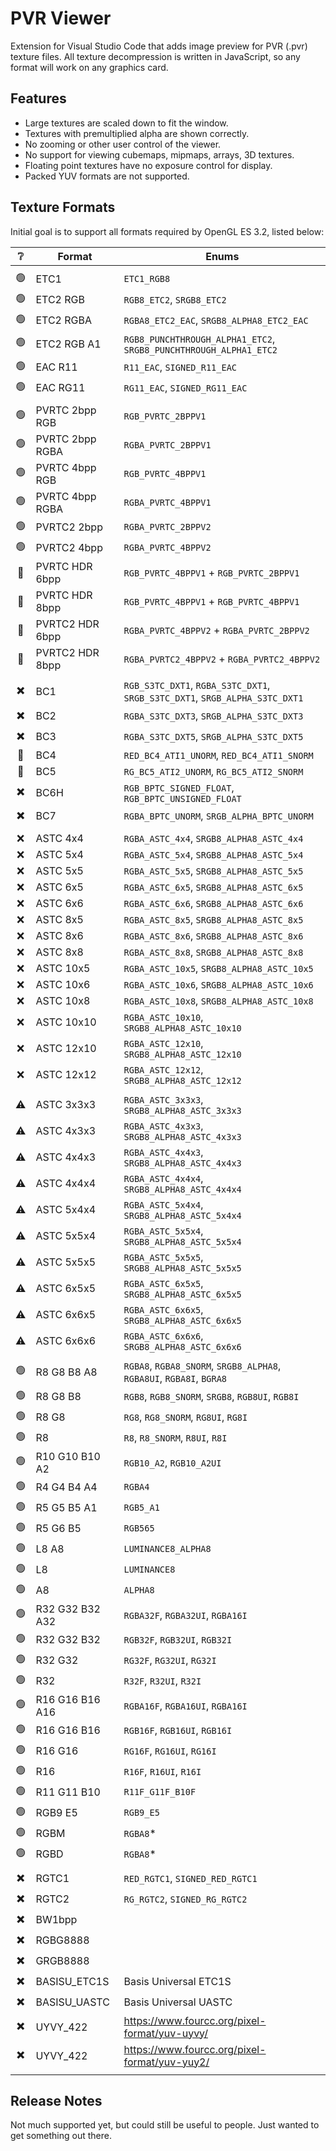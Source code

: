 # PVR Viewer

Extension for Visual Studio Code that adds image preview for PVR (.pvr) texture files. All texture decompression is written in JavaScript, so any format will work on any graphics card.

## Features

* Large textures are scaled down to fit the window.
* Textures with premultiplied alpha are shown correctly.
* No zooming or other user control of the viewer.
* No support for viewing cubemaps, mipmaps, arrays, 3D textures.
* Floating point textures have no exposure control for display.
* Packed YUV formats are not supported.

## Texture Formats

Initial goal is to support all formats required by OpenGL ES 3.2, listed below:

| ❔ | Format | Enums
| :----: | ------ | -----
| | |
| 🟢 | ETC1 | ``ETC1_RGB8``
| 🟢 | ETC2 RGB | ``RGB8_ETC2``, ``SRGB8_ETC2``
| 🟢 | ETC2 RGBA | ``RGBA8_ETC2_EAC``, ``SRGB8_ALPHA8_ETC2_EAC``
| 🟢 | ETC2 RGB A1 | ``RGB8_PUNCHTHROUGH_ALPHA1_ETC2``, ``SRGB8_PUNCHTHROUGH_ALPHA1_ETC2``
| 🟢 | EAC R11 | ``R11_EAC``, ``SIGNED_R11_EAC``
| 🟢 | EAC RG11 | ``RG11_EAC``, ``SIGNED_RG11_EAC``
| | |
| 🟢 | PVRTC 2bpp RGB | ``RGB_PVRTC_2BPPV1``
| 🟢 | PVRTC 2bpp RGBA | ``RGBA_PVRTC_2BPPV1``
| 🟢 | PVRTC 4bpp RGB | ``RGB_PVRTC_4BPPV1``
| 🟢 | PVRTC 4bpp RGBA | ``RGBA_PVRTC_4BPPV1``
| 🟢 | PVRTC2 2bpp | ``RGBA_PVRTC_2BPPV2``
| 🟢 | PVRTC2 4bpp | ``RGBA_PVRTC_4BPPV2``
| 🔻 | PVRTC HDR 6bpp | ``RGB_PVRTC_4BPPV1`` + ``RGB_PVRTC_2BPPV1``
| 🔻 | PVRTC HDR 8bpp | ``RGB_PVRTC_4BPPV1`` + ``RGB_PVRTC_4BPPV1``
| 🔻 | PVRTC2 HDR 6bpp | ``RGBA_PVRTC_4BPPV2`` + ``RGBA_PVRTC_2BPPV2``
| 🔻 | PVRTC2 HDR 8bpp | ``RGBA_PVRTC2_4BPPV2`` + ``RGBA_PVRTC2_4BPPV2``
| | |
| ✖️ | BC1 | ``RGB_S3TC_DXT1``, ``RGBA_S3TC_DXT1``, ``SRGB_S3TC_DXT1``, ``SRGB_ALPHA_S3TC_DXT1``
| ✖️ | BC2 | ``RGBA_S3TC_DXT3``, ``SRGB_ALPHA_S3TC_DXT3``
| ✖️ | BC3 | ``RGBA_S3TC_DXT5``, ``SRGB_ALPHA_S3TC_DXT5``
| 🔻 | BC4 | ``RED_BC4_ATI1_UNORM``, ``RED_BC4_ATI1_SNORM``
| 🔻 | BC5 | ``RG_BC5_ATI2_UNORM``, ``RG_BC5_ATI2_SNORM``
| ✖️ | BC6H | ``RGB_BPTC_SIGNED_FLOAT``, ``RGB_BPTC_UNSIGNED_FLOAT``
| ✖️ | BC7 | ``RGBA_BPTC_UNORM``, ``SRGB_ALPHA_BPTC_UNORM``
| | |
| ❌ | ASTC 4x4 | ``RGBA_ASTC_4x4``, ``SRGB8_ALPHA8_ASTC_4x4``
| ❌ | ASTC 5x4 | ``RGBA_ASTC_5x4``, ``SRGB8_ALPHA8_ASTC_5x4``
| ❌ | ASTC 5x5 | ``RGBA_ASTC_5x5``, ``SRGB8_ALPHA8_ASTC_5x5``
| ❌ | ASTC 6x5 | ``RGBA_ASTC_6x5``, ``SRGB8_ALPHA8_ASTC_6x5``
| ❌ | ASTC 6x6 | ``RGBA_ASTC_6x6``, ``SRGB8_ALPHA8_ASTC_6x6``
| ❌ | ASTC 8x5 | ``RGBA_ASTC_8x5``, ``SRGB8_ALPHA8_ASTC_8x5``
| ❌ | ASTC 8x6 | ``RGBA_ASTC_8x6``, ``SRGB8_ALPHA8_ASTC_8x6``
| ❌ | ASTC 8x8 | ``RGBA_ASTC_8x8``, ``SRGB8_ALPHA8_ASTC_8x8``
| ❌ | ASTC 10x5 | ``RGBA_ASTC_10x5``, ``SRGB8_ALPHA8_ASTC_10x5``
| ❌ | ASTC 10x6 | ``RGBA_ASTC_10x6``, ``SRGB8_ALPHA8_ASTC_10x6``
| ❌ | ASTC 10x8 | ``RGBA_ASTC_10x8``, ``SRGB8_ALPHA8_ASTC_10x8``
| ❌ | ASTC 10x10 | ``RGBA_ASTC_10x10``, ``SRGB8_ALPHA8_ASTC_10x10``
| ❌ | ASTC 12x10 | ``RGBA_ASTC_12x10``, ``SRGB8_ALPHA8_ASTC_12x10``
| ❌ | ASTC 12x12 | ``RGBA_ASTC_12x12``, ``SRGB8_ALPHA8_ASTC_12x12``
| | |
| ⚠️ | ASTC 3x3x3 | ``RGBA_ASTC_3x3x3``, ``SRGB8_ALPHA8_ASTC_3x3x3``
| ⚠️ | ASTC 4x3x3 | ``RGBA_ASTC_4x3x3``, ``SRGB8_ALPHA8_ASTC_4x3x3``
| ⚠️ | ASTC 4x4x3 | ``RGBA_ASTC_4x4x3``, ``SRGB8_ALPHA8_ASTC_4x4x3``
| ⚠️ | ASTC 4x4x4 | ``RGBA_ASTC_4x4x4``, ``SRGB8_ALPHA8_ASTC_4x4x4``
| ⚠️ | ASTC 5x4x4 | ``RGBA_ASTC_5x4x4``, ``SRGB8_ALPHA8_ASTC_5x4x4``
| ⚠️ | ASTC 5x5x4 | ``RGBA_ASTC_5x5x4``, ``SRGB8_ALPHA8_ASTC_5x5x4``
| ⚠️ | ASTC 5x5x5 | ``RGBA_ASTC_5x5x5``, ``SRGB8_ALPHA8_ASTC_5x5x5``
| ⚠️ | ASTC 6x5x5 | ``RGBA_ASTC_6x5x5``, ``SRGB8_ALPHA8_ASTC_6x5x5``
| ⚠️ | ASTC 6x6x5 | ``RGBA_ASTC_6x6x5``, ``SRGB8_ALPHA8_ASTC_6x6x5``
| ⚠️ | ASTC 6x6x6 | ``RGBA_ASTC_6x6x6``, ``SRGB8_ALPHA8_ASTC_6x6x6``
| | |
| 🟢 | R8 G8 B8 A8 | ``RGBA8``, ``RGBA8_SNORM``, ``SRGB8_ALPHA8``, ``RGBA8UI``, ``RGBA8I``, ``BGRA8``
| 🟢 | R8 G8 B8 | ``RGB8``, ``RGB8_SNORM``, ``SRGB8``, ``RGB8UI``, ``RGB8I``
| 🟢 | R8 G8 | ``RG8``, ``RG8_SNORM``, ``RG8UI``, ``RG8I``
| 🟢 | R8 | ``R8``, ``R8_SNORM``, ``R8UI``, ``R8I``
| 🟢 | R10 G10 B10 A2 | ``RGB10_A2``, ``RGB10_A2UI``
| 🟢 | R4 G4 B4 A4 | ``RGBA4``
| 🟢 | R5 G5 B5 A1 | ``RGB5_A1``
| 🟢 | R5 G6 B5 | ``RGB565``
| 🟢 | L8 A8 | ``LUMINANCE8_ALPHA8``
| 🟢 | L8 | ``LUMINANCE8``
| 🟢 | A8 | ``ALPHA8``
| 🟢 | R32 G32 B32 A32 | ``RGBA32F``, ``RGBA32UI``, ``RGBA16I``
| 🟢 | R32 G32 B32 | ``RGB32F``, ``RGB32UI``, ``RGB32I``
| 🟢 | R32 G32 | ``RG32F``, ``RG32UI``, ``RG32I``
| 🟢 | R32 | ``R32F``, ``R32UI``, ``R32I``
| 🟢 | R16 G16 B16 A16 | ``RGBA16F``, ``RGBA16UI``, ``RGBA16I``
| 🟢 | R16 G16 B16 | ``RGB16F``, ``RGB16UI``, ``RGB16I``
| 🟢 | R16 G16 | ``RG16F``, ``RG16UI``, ``RG16I``
| 🟢 | R16 | ``R16F``, ``R16UI``, ``R16I``
| 🟢 | R11 G11 B10 | ``R11F_G11F_B10F``
| 🟢 | RGB9 E5 | ``RGB9_E5``
| 🟢 | RGBM | ``RGBA8``*
| 🟢 | RGBD | ``RGBA8``*
| | |
| ✖️ | RGTC1 | ``RED_RGTC1``, ``SIGNED_RED_RGTC1``
| ✖️ | RGTC2 | ``RG_RGTC2``, ``SIGNED_RG_RGTC2``
| ✖️ | BW1bpp |
| ✖️ | RGBG8888 |
| ✖️ | GRGB8888 |
| ✖️ | BASISU_ETC1S | Basis Universal ETC1S
| ✖️ | BASISU_UASTC | Basis Universal UASTC
| ✖️ | UYVY_422 | https://www.fourcc.org/pixel-format/yuv-uyvy/
| ✖️ | UYVY_422 | https://www.fourcc.org/pixel-format/yuv-yuy2/
| | |

## Release Notes

Not much supported yet, but could still be useful to people. Just wanted to get something out there.
